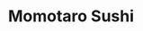 ---
layout: place
title: Momotaro Sushi
permalink: /virginia/richmond/momotaro-sushi.html
stateAbbr: VA
stateName: Virginia
cityName: Richmond
seo:
  type: restaurant
  links: null
place_id: ChIJScJIn-QTsYkRtrYHIAa8T9s
photos:
  - name: >-
      places/ChIJScJIn-QTsYkRtrYHIAa8T9s/photos/AeeoHcJ3gx7KA4K-NstjvCwEqC4dmjrm-rCwF3692_YW9yo6v8cfowFAqDiFYdPwH-tLQQ397u46Ml0YLwIj9tHsKDI8KDskGDt_Ge30qgZiiPcS7JhDNJ1wSzMVttdZFEwFu3ZKTYl0jvjA_bLY6QzjtbzCGM_cPfgZywXRKqdjgCWYdqO-YTN8lQlCh9g8Va7u2v2F7cFXy1jwGQ9cxq8-JnR3miVfcrNj9RkXD-XR-k54Kd-ZUmBzYvuN35gnFWc4wflINWY_sJfN11-NN9JoR1lyn2nFcsmhHyPMuS_C23QIo0b6E2gaQC4hro_vuMZJ9V6bcwlN41Eir1iMqwhHN-ZHtSlM0GvErH4_IKtsD1GQhrZTAX4wnkS2ZMjv7MOapP7u-YTctuaUadABbOiV77R3WG9qCFmJG2pqEvISehAJNEuW
    widthPx: 3024
    heightPx: 4032
    authorAttributions:
      - displayName: Dallas Burruss
        uri: https://maps.google.com/maps/contrib/109613970441288252228
        photoUri: >-
          https://lh3.googleusercontent.com/a-/ALV-UjWp2Py5ZUIZ4V28a9cCJPwdFWq0YoUcS_7m0Koq5RAi1CQ3sF98=s100-p-k-no-mo
    flagContentUri: >-
      https://www.google.com/local/imagery/report/?cb_client=maps_api_places.places_api&image_key=!1e10!2sCIHM0ogKEICAgICjgPfY0gE&hl=en-US
    googleMapsUri: >-
      https://www.google.com/maps/place//data=!3m4!1e2!3m2!1sCIHM0ogKEICAgICjgPfY0gE!2e10!4m2!3m1!1s0x89b113e49f48c249:0xdb4fbc062007b6b6
  - name: >-
      places/ChIJScJIn-QTsYkRtrYHIAa8T9s/photos/AeeoHcKIJh3wK6YsUa-Dn_2SZQddcu7Lf8xe9wfnnbCkYV6yU1X8VKHDvhn2UZds1t5rDLykfVlARsHUziHGRFD3T0eRuys7404WTPdAgNGoFChqL7OACRqRTy9w0uYuQMjM-UTE5kSmNmKAitQehpK8e_TuwGFebdW5Ym281zEIC_jgK1eP6uJt3M9XApOtdkBtl6LDiYA8HK1-Ybh-4gXj0OoRn5BVzYPg6mf93JnCzs1fPKnsJHchJtdoz6ifQZ1_ejxNxT7Fwb6-opOX7aSTa7EzpXcMp7sfsjViQwlmro_Wd-Tz3XULsML5UW0XovbdJ3fQC8Eu5pGWZjjzQdJGTJ_MmTohO9OZL5kNOn4uahEimLDzk3PLMvVnsaX_rWnTlE_j0uYkYgH2KM_dqlZuOy_E16lLigf1s8v8XLMfqStedc8u
    widthPx: 4800
    heightPx: 2700
    authorAttributions:
      - displayName: Mohammed R.
        uri: https://maps.google.com/maps/contrib/118427610398381463340
        photoUri: >-
          https://lh3.googleusercontent.com/a-/ALV-UjUyj_oBV_N3mZffsty7GIZOGi0Gt6c4rsYEvX_TqKtSWMH1SWh8FQ=s100-p-k-no-mo
    flagContentUri: >-
      https://www.google.com/local/imagery/report/?cb_client=maps_api_places.places_api&image_key=!1e10!2sCIHM0ogKEICAgIC47oeqxgE&hl=en-US
    googleMapsUri: >-
      https://www.google.com/maps/place//data=!3m4!1e2!3m2!1sCIHM0ogKEICAgIC47oeqxgE!2e10!4m2!3m1!1s0x89b113e49f48c249:0xdb4fbc062007b6b6
  - name: >-
      places/ChIJScJIn-QTsYkRtrYHIAa8T9s/photos/AeeoHcKVivYR3GMI6cYFrgMixKt6_mKWkowq894NFQCCKLIMfiFSoIXUttYHQX6gRqos9CnCVyciKfYqi19RBeb4fIuq1J-JICqrVepmWx6iw4094tbX565tZY-hyqgztRlag4sLuFX3VZXe3fpKCLuhnRMDDxY8qJOQ0JbxCk95-bkCJhdQBnqpQoXk8LTI-D83C69TmwfCG8qOMY7wIYvL5KVsAGQqQ33lTaJ5aOmYS_ruxDbfNjxPAn0wdl6gFDKr5e_0sfV-rPEbdslLTXZaXylfZzHRnpJFOBCfTfjGCjTe3jIdPzm7aMw_EUPLuhkGTeUDoerbRG3JMLG9zA9lV_1E9TT9rB_VL-a3N4gXgXZqD5Pf1Dr4RxOWyt6R_lDo8AeFBTejLdmWyakZkTZMkS0QPUBqFw95UOhn_NzbuezHSw
    widthPx: 3024
    heightPx: 4032
    authorAttributions:
      - displayName: Natalie Wiley
        uri: https://maps.google.com/maps/contrib/112128835342928386553
        photoUri: >-
          https://lh3.googleusercontent.com/a/ACg8ocLWCrgOEvTRK6XD3_NKMqrfSjn0h3YouF1Z-TOuW6_PB3Sd0g=s100-p-k-no-mo
    flagContentUri: >-
      https://www.google.com/local/imagery/report/?cb_client=maps_api_places.places_api&image_key=!1e10!2sCIHM0ogKEICAgID_tYDkYg&hl=en-US
    googleMapsUri: >-
      https://www.google.com/maps/place//data=!3m4!1e2!3m2!1sCIHM0ogKEICAgID_tYDkYg!2e10!4m2!3m1!1s0x89b113e49f48c249:0xdb4fbc062007b6b6
  - name: >-
      places/ChIJScJIn-QTsYkRtrYHIAa8T9s/photos/AeeoHcLoLcLiCVZxkkPtwLc9iLHUvr2wXl-J9TFr3K8M_cre5jKUvbWDveBtEq_X1IK6ZLSSeeA38RU6bbw3uA27MPIxZcQAvtcRPcphbWdtw_xk6VqgF00mB273lSURttLTKXutC0UT6XREotSsjUZ1udfJdI29l4ajvwcYmCbcwCjjXvfSBmdVpOu1PlPg-i6ZWbMCQyRiIYl2t2iex4onC6_QIUEDs0DRCKqGtdSQwAwvSBwVB-BoGETXF5QxZGPTHpGdkcJYDXZ9y7XDlUjCHwqiUStn2UDd7yAua75dazB4xZ6ijPI2stZZB78TiqzRlombPGCSweASXp-x8Vyi_a-PM1RxuHP160IQ261TczNSoIOd6ceEnrfV9fp16p9twZksfDiCLtYhM1Y0JkMivN78I-m2RjgcuOGYaqxQICGkXnvS
    widthPx: 4032
    heightPx: 3024
    authorAttributions:
      - displayName: loveMovementJ
        uri: https://maps.google.com/maps/contrib/103939416393350195947
        photoUri: >-
          https://lh3.googleusercontent.com/a-/ALV-UjUfGmYkSreWcCPsVtoGhCeX2czYHn_uzAK0HBVwnYSfqjXzsAlr=s100-p-k-no-mo
    flagContentUri: >-
      https://www.google.com/local/imagery/report/?cb_client=maps_api_places.places_api&image_key=!1e10!2sCIHM0ogKEICAgICni8zV3wE&hl=en-US
    googleMapsUri: >-
      https://www.google.com/maps/place//data=!3m4!1e2!3m2!1sCIHM0ogKEICAgICni8zV3wE!2e10!4m2!3m1!1s0x89b113e49f48c249:0xdb4fbc062007b6b6
  - name: >-
      places/ChIJScJIn-QTsYkRtrYHIAa8T9s/photos/AeeoHcL7yspvRNu1XRaN2XUKhBYQEgXXSYTo9bBdy0cI3TKZuhGVcvHCeybG8hI-lNcVbBoUbpiIjC6Q7U2fKMVb53_NYoNROGmiUecaborPJp_x1czFkudKy3YpHiVcl5ssyFqKcTloZEJ8lRNKlowXUq3esJuBSONFKhhvsTOW44YgQqvOkF3zzqtZCGwleW8kf1RtJhN5GhVXLtHzaoe7M67FkNzRMh1XGWNCWROl9PfKUDi7zLiReo2HBRspMo7Um_4OlIuNh1jEMYw6prn6orwHXjUYYxizaog1eg2duLHSTqDNWKM_sHDIf_X2wbBVmEdJklmxBlhgfCDdWsHDVCu2hICvIuruBlqQBWBdf1Lz_boBz-sOhgssk2VCB8Px1MwPrXGqbeZYsBNv7DK7B_cbsNoNNQIovfF56c2cLmM
    widthPx: 1868
    heightPx: 4000
    authorAttributions:
      - displayName: Cassidy Skylar
        uri: https://maps.google.com/maps/contrib/113853992428453559321
        photoUri: >-
          https://lh3.googleusercontent.com/a-/ALV-UjVD40h41cxmrVS49VhRcSDBQEgRA6H5YpL-Q1b4PSrNXfgK-WJV=s100-p-k-no-mo
    flagContentUri: >-
      https://www.google.com/local/imagery/report/?cb_client=maps_api_places.places_api&image_key=!1e10!2sCIHM0ogKEICAgICpvJqEAw&hl=en-US
    googleMapsUri: >-
      https://www.google.com/maps/place//data=!3m4!1e2!3m2!1sCIHM0ogKEICAgICpvJqEAw!2e10!4m2!3m1!1s0x89b113e49f48c249:0xdb4fbc062007b6b6
  - name: >-
      places/ChIJScJIn-QTsYkRtrYHIAa8T9s/photos/AeeoHcI92kKmGH2_mXRpdnJ6zpmA5It7TXvq4J6vxWvzrifu1Svd0pDnixpX8e3eQVL3jNEZmhPkoTxsAt9bt-ku-8w-sBvdPNFd7zcv8AI3r3JW-wzDp-QjGPe5LWQodOk41JMS_XslZDWqTeJL7Xte78dsdZ0QlAnhrvDzBQs813a7JCphaFMnB8AyFqjdcCvQLuwB5YXGnpnOjNyQ7qFNB_zZjnkpMaNxJWdf_d6Tq4OonNtujDvmP_ZZ-N53g7tAfDYv2UerSOtEzo7tp9ntSzXXr-5rFmfhtijmZEzdbIjWm2J1cJ8cUdylcLxW0GM6rTR1p14vVtZYWLCOMSoMOM1KQhMBkswCEejIGKNntmeLXgNjzAlEQv0zwUTYvA2zb51co9H4H3DYhHOMnwiH3MmbIr0B2FkV3lt_5SqzajBGqg
    widthPx: 1500
    heightPx: 2000
    authorAttributions:
      - displayName: Angela Ramos
        uri: https://maps.google.com/maps/contrib/113710266265580909655
        photoUri: >-
          https://lh3.googleusercontent.com/a-/ALV-UjX6kYnAWIaeEhgOtItRoL1e6KifGnYbo1Avnp58kibI-nEvoiE=s100-p-k-no-mo
    flagContentUri: >-
      https://www.google.com/local/imagery/report/?cb_client=maps_api_places.places_api&image_key=!1e10!2sCIHM0ogKEICAgIClhqy4Cg&hl=en-US
    googleMapsUri: >-
      https://www.google.com/maps/place//data=!3m4!1e2!3m2!1sCIHM0ogKEICAgIClhqy4Cg!2e10!4m2!3m1!1s0x89b113e49f48c249:0xdb4fbc062007b6b6
  - name: >-
      places/ChIJScJIn-QTsYkRtrYHIAa8T9s/photos/AeeoHcLzri6uF6xEOYOFejiEqpJAJ6PMMCTzJimQGFDchaZo5IHFEzTTIIsxTuLR7eIfc6Ayj-dpJ_g3FK2N30X6KNt_0GgnUL4T-G_p5nZvpGfzUi2558UNvGoi-ULCjM0dhEd9STNRSJs9BkIFNQduO-AdYwdAb4hjNKHKxZKHI3r6WM5Nc6LE7zbn254O3hOPS41Gdmtzis8qDzrfzHl1XCf62A-WXQKbyatuA6oK_AUm5IDbRv0AkTsTK917Zi0SsMT2h5MJdSlRYSXmDQwpnGP_YqpTonDuYnBbmzlaRlWWzTDWnGFFYDEVXBYUqLU43hmqeZtARh2SHh2DO3CVPgqoguguRYx4wW2u_XGVVr_NPF25m_mZ8EwhXcaFBZLaGjDdgW4N2TON6GY9RL6q1FoAjqn58b08fLkwNr85Jk_0RYq5
    widthPx: 1777
    heightPx: 2369
    authorAttributions:
      - displayName: Pesce Pescetarian
        uri: https://maps.google.com/maps/contrib/116050146712079952736
        photoUri: >-
          https://lh3.googleusercontent.com/a/ACg8ocK84EQ1fjKuEK2QVQw9-ca_rWT0lnCoHEzPQsbGK6_zRRCKFQ=s100-p-k-no-mo
    flagContentUri: >-
      https://www.google.com/local/imagery/report/?cb_client=maps_api_places.places_api&image_key=!1e10!2sCIHM0ogKEICAgICmqIG4wQE&hl=en-US
    googleMapsUri: >-
      https://www.google.com/maps/place//data=!3m4!1e2!3m2!1sCIHM0ogKEICAgICmqIG4wQE!2e10!4m2!3m1!1s0x89b113e49f48c249:0xdb4fbc062007b6b6
  - name: >-
      places/ChIJScJIn-QTsYkRtrYHIAa8T9s/photos/AeeoHcKjJBbHg_Yj_PCD-NQG9hps6NRGTIeU_GuJddLHGS5EPx_dxCjMB652VsYlzxxnEuo6XkQXEYD9HWpIrZmkFng7LGTqMMa3jVikrLexOCu5IItYI1clBWn0xV-mmC4YM7coKJIcQKSBxy0eufIoMrF7Aj1G-lh1ebixCoMAH25ROj6aFKMpQtwOusP_5qL7GWCwbfcZyet4sKB9XVQG8YqanxrQX62t5WcC5sDhWXfYl9x5xq46yV89Hhpz6VFy0blXFiHl811emr6zi2XiUaJynPWxC6bu7LnrNJhqsIu_2waGKN2qnnOmXvS6j4EUICcESJb8VXLzyamAicOPZ_0m0PYiLsaayF8a0nogC_mrs4V-98vSJBxqhUUuuLyI2b9LV_5Hp8fRttn4zEwO6I5izcz_eC5V-BEQoijgn39egg
    widthPx: 3024
    heightPx: 4032
    authorAttributions:
      - displayName: Albert Neighbors
        uri: https://maps.google.com/maps/contrib/102282314572881783367
        photoUri: >-
          https://lh3.googleusercontent.com/a/ACg8ocJyKjkH7QMmBdYfJHDt-39-eue3QlDcom2vSQHecmKfBGkDXQ=s100-p-k-no-mo
    flagContentUri: >-
      https://www.google.com/local/imagery/report/?cb_client=maps_api_places.places_api&image_key=!1e10!2sCIHM0ogKEICAgIDqoaPvbA&hl=en-US
    googleMapsUri: >-
      https://www.google.com/maps/place//data=!3m4!1e2!3m2!1sCIHM0ogKEICAgIDqoaPvbA!2e10!4m2!3m1!1s0x89b113e49f48c249:0xdb4fbc062007b6b6
  - name: >-
      places/ChIJScJIn-QTsYkRtrYHIAa8T9s/photos/AeeoHcIVFvi-1ihV_GyBR7P7Kqwnbdw2mFi_7Nt0SBSEwbEQaWv2mp7kJ91q65wPq0gexiRMhVqyxZ7fjnHjlgem0u1PMc9aDz7fvmShI35snyjlndwuvwyX_NV5xIr_KcQKP01QKyhYk76NUT4hxJ1_dIsbOAhA-hF5i5gpiJCBckajGiGacfOTKhx95nKiXcdZZUCckTMt6vDBbMOCeg1mZYmi5goeXM0MbmhR4355GMc1znrL0_5o5zQgeYrptRFGw9_V5_mVBAQevr2ryA_k1u2dPy4BDgznEwQ-KToCUz2LbF_ftsCAwaZAqAPk5O6moXYQhbKe3ix-ug59zA7wzLWTF6JwqgiDcHad93RhRhcl7WB-WI8zfgd5sizdogKrjnrfK38nHFHoe4X3Tpg1TXXlsB0KlFA6ufP7Q_k1fMcX-do
    widthPx: 3024
    heightPx: 4032
    authorAttributions:
      - displayName: Anthony Couillard
        uri: https://maps.google.com/maps/contrib/100562057351828653013
        photoUri: >-
          https://lh3.googleusercontent.com/a-/ALV-UjWG5O1Zd8jL2lztr0TorYkmqgb5WkF28C7AG1VU74z4XCixPwcgaw=s100-p-k-no-mo
    flagContentUri: >-
      https://www.google.com/local/imagery/report/?cb_client=maps_api_places.places_api&image_key=!1e10!2sCIHM0ogKEICAgID6mtuIlwE&hl=en-US
    googleMapsUri: >-
      https://www.google.com/maps/place//data=!3m4!1e2!3m2!1sCIHM0ogKEICAgID6mtuIlwE!2e10!4m2!3m1!1s0x89b113e49f48c249:0xdb4fbc062007b6b6
  - name: >-
      places/ChIJScJIn-QTsYkRtrYHIAa8T9s/photos/AeeoHcIs-oSHlYiqiPhty6mK5DEvYsKaHHA-ARiv0WvnImbuzZDxDerc89bN0kI0V4De-GCp9k1um8hGrTPi78w-qcXojxYiNB8ACRgM8AsNAFdgpg1hT2z3lBTDKANw98_Obv_UISPnTUiSsLxJ-6OU4u0wSOOFMiMrYqgY7jfpkdeKxs_3KE3gdvUQZ2Nj3Xbw1HoW8jQXxUODl3M6sbnU8vLwk02NmYIWqVTkBLrjYjyxub-NnakqXjD66dMt-h-RpvD-0dnnavxcdOWgW5BsWRczIk5jLaoBF-KgpkNiYprAavcmBNSpVpfaL6_XrdAUtrbms1tS7jqiCRObp6AYjxCJ2YNawffMyOPUxaAp0_ZiuoJJQKGhQ3EwdsGpPOs3CyzqIGgAOZmRDG7g5On8K9RkCg7B9cjkzRwh_4KU7mswFW4
    widthPx: 3024
    heightPx: 4032
    authorAttributions:
      - displayName: Pesce Pescetarian
        uri: https://maps.google.com/maps/contrib/116050146712079952736
        photoUri: >-
          https://lh3.googleusercontent.com/a/ACg8ocK84EQ1fjKuEK2QVQw9-ca_rWT0lnCoHEzPQsbGK6_zRRCKFQ=s100-p-k-no-mo
    flagContentUri: >-
      https://www.google.com/local/imagery/report/?cb_client=maps_api_places.places_api&image_key=!1e10!2sCIHM0ogKEICAgICmqMaFpgE&hl=en-US
    googleMapsUri: >-
      https://www.google.com/maps/place//data=!3m4!1e2!3m2!1sCIHM0ogKEICAgICmqMaFpgE!2e10!4m2!3m1!1s0x89b113e49f48c249:0xdb4fbc062007b6b6
address: 2803 W Cary St, Richmond, VA 23221, USA
street: 2803 W Cary St
city: Richmond
state: VA
zip: '23221'
country: USA
neighborhood: Carytown
latitude: '37.551668'
longitude: '-77.476965'
accessibility_options:
  wheelchairAccessibleParking: true
  wheelchairAccessibleEntrance: true
  wheelchairAccessibleRestroom: true
  wheelchairAccessibleSeating: true
business_status: OPERATIONAL
name: Momotaro Sushi
google_maps_links:
  directionsUri: >-
    https://www.google.com/maps/dir//''/data=!4m7!4m6!1m1!4e2!1m2!1m1!1s0x89b113e49f48c249:0xdb4fbc062007b6b6!3e0
  placeUri: https://maps.google.com/?cid=15803056351959561910
  writeAReviewUri: >-
    https://www.google.com/maps/place//data=!4m3!3m2!1s0x89b113e49f48c249:0xdb4fbc062007b6b6!12e1
  reviewsUri: >-
    https://www.google.com/maps/place//data=!4m4!3m3!1s0x89b113e49f48c249:0xdb4fbc062007b6b6!9m1!1b1
  photosUri: >-
    https://www.google.com/maps/place//data=!4m3!3m2!1s0x89b113e49f48c249:0xdb4fbc062007b6b6!10e5
primary_type: Sushi Restaurant
opening_hours:
  regular: null
  current: null
secondary_opening_hours:
  regular:
    weekdayDescriptions: null
    type: null
  current:
    weekdayDescriptions: null
    type: null
phone: (804) 355-0060
price_level: PRICE_LEVEL_MODERATE
price_range: $20 &ndash; $30
rating: '3.8'
rating_count: 0
website: null
description: >-
  Discover Momotaro Sushi in Richmond, VA$$$Momotaro Sushi in Richmond, VA,
  stands out as a casual destination for savoring fresh sushi and
  Japanese-inspired dishes in a welcoming neighborhood setting. This spot
  highlights its approachable vibe with flavorful rolls and happy hour deals
  that appeal to those seeking top-rated sushi options nearby. Accessibility
  features like wheelchair-friendly entrances and seating ensure a comfortable
  visit for everyone, while the menu caters to dine-in, takeout, and even
  outdoor enthusiasts. Located in the lively Carytown area, it offers a blend of
  authentic flavors and modern touches that make it a go-to for Japanese cuisine
  enthusiasts exploring sushi restaurants in the region.
generative_summary: >-
  Discover Momotaro Sushi in Richmond, VA$$$Momotaro Sushi in Richmond, VA,
  stands out as a casual destination for savoring fresh sushi and
  Japanese-inspired dishes in a welcoming neighborhood setting. This spot
  highlights its approachable vibe with flavorful rolls and happy hour deals
  that appeal to those seeking top-rated sushi options nearby. Accessibility
  features like wheelchair-friendly entrances and seating ensure a comfortable
  visit for everyone, while the menu caters to dine-in, takeout, and even
  outdoor enthusiasts. Located in the lively Carytown area, it offers a blend of
  authentic flavors and modern touches that make it a go-to for Japanese cuisine
  enthusiasts exploring sushi restaurants in the region.
generative_disclosure: Summarized by AI using the Grok-3-Mini model.
reviews:
  - name: >-
      places/ChIJScJIn-QTsYkRtrYHIAa8T9s/reviews/ChZDSUhNMG9nS0VJQ0FnSUNqZ1BmWWJBEAE
    relativePublishTimeDescription: 12 months ago
    rating: 5
    text:
      text: >-
        Great sushi! Fresh tasting and stimulating flavors! The plating
        presentation was very good as well.  The eatery is a very charming place
        on West Cary Street. I loved the flying dragon artwork too!
      languageCode: en
    originalText:
      text: >-
        Great sushi! Fresh tasting and stimulating flavors! The plating
        presentation was very good as well.  The eatery is a very charming place
        on West Cary Street. I loved the flying dragon artwork too!
      languageCode: en
    authorAttribution:
      displayName: Dallas Burruss
      uri: https://www.google.com/maps/contrib/109613970441288252228/reviews
      photoUri: >-
        https://lh3.googleusercontent.com/a-/ALV-UjWp2Py5ZUIZ4V28a9cCJPwdFWq0YoUcS_7m0Koq5RAi1CQ3sF98=s128-c0x00000000-cc-rp-mo-ba5
    publishTime: '2024-04-16T14:03:52.435971Z'
    flagContentUri: >-
      https://www.google.com/local/review/rap/report?postId=ChZDSUhNMG9nS0VJQ0FnSUNqZ1BmWWJBEAE&d=17924085&t=1
    googleMapsUri: >-
      https://www.google.com/maps/reviews/data=!4m6!14m5!1m4!2m3!1sChZDSUhNMG9nS0VJQ0FnSUNqZ1BmWWJBEAE!2m1!1s0x89b113e49f48c249:0xdb4fbc062007b6b6
  - name: >-
      places/ChIJScJIn-QTsYkRtrYHIAa8T9s/reviews/ChdDSUhNMG9nS0VJQ0FnSURfdFlEa3dnRRAB
    relativePublishTimeDescription: 2 months ago
    rating: 5
    text:
      text: >-
        I really liked my take out order! Will be back :) The smoked tuna roll
        was really good.
      languageCode: en
    originalText:
      text: >-
        I really liked my take out order! Will be back :) The smoked tuna roll
        was really good.
      languageCode: en
    authorAttribution:
      displayName: Natalie Wiley
      uri: https://www.google.com/maps/contrib/112128835342928386553/reviews
      photoUri: >-
        https://lh3.googleusercontent.com/a/ACg8ocLWCrgOEvTRK6XD3_NKMqrfSjn0h3YouF1Z-TOuW6_PB3Sd0g=s128-c0x00000000-cc-rp-mo
    publishTime: '2025-01-25T23:30:21.245122Z'
    flagContentUri: >-
      https://www.google.com/local/review/rap/report?postId=ChdDSUhNMG9nS0VJQ0FnSURfdFlEa3dnRRAB&d=17924085&t=1
    googleMapsUri: >-
      https://www.google.com/maps/reviews/data=!4m6!14m5!1m4!2m3!1sChdDSUhNMG9nS0VJQ0FnSURfdFlEa3dnRRAB!2m1!1s0x89b113e49f48c249:0xdb4fbc062007b6b6
  - name: >-
      places/ChIJScJIn-QTsYkRtrYHIAa8T9s/reviews/ChdDSUhNMG9nS0VJQ0FnSUQ2bXR1STZ3RRAB
    relativePublishTimeDescription: 3 years ago
    rating: 5
    text:
      text: >-
        Daughter and I love to try new sushi restaurants. We wanted to go down
        to Cary Street on a Saturday night to be able to walk around and check
        out some of the other stores. We had never been to Momotaro, so we
        thought we would give it a try.  We were a tad worried since it was like
        7pm on a Saturday night and we were the only people in the place and
        only ones the whole time we were there.  We did see quite a bit of to go
        orders to go though.  We ordered a Eel Dragon roll, eel roll, spicy tuna
        and tempura shrimp roll. The gentleman that waited on us was super nice
        and quick to help us out. Our order didn't take overly long to get made
        why we're waiting though they have a pretty cool saltwater fish tank
        setup for my daughter and I watch the fish for a while which was kind of
        fun. The decor is pretty cool, not a very large place maybe 10 tables or
        so and they had 1 table set up out on the sidewalk.  Both my daughter
        and I thought the sushi was really good. I thought the quality was
        pretty top-notch and the size of the rules we're pretty filling. Don't
        know if it was a fluke and just a time and when we went with no one
        there but this place should definitely be much busier. When we venture
        back down to Cary Street again for sushi, I'm sure we would be stopping
        in.
      languageCode: en
    originalText:
      text: >-
        Daughter and I love to try new sushi restaurants. We wanted to go down
        to Cary Street on a Saturday night to be able to walk around and check
        out some of the other stores. We had never been to Momotaro, so we
        thought we would give it a try.  We were a tad worried since it was like
        7pm on a Saturday night and we were the only people in the place and
        only ones the whole time we were there.  We did see quite a bit of to go
        orders to go though.  We ordered a Eel Dragon roll, eel roll, spicy tuna
        and tempura shrimp roll. The gentleman that waited on us was super nice
        and quick to help us out. Our order didn't take overly long to get made
        why we're waiting though they have a pretty cool saltwater fish tank
        setup for my daughter and I watch the fish for a while which was kind of
        fun. The decor is pretty cool, not a very large place maybe 10 tables or
        so and they had 1 table set up out on the sidewalk.  Both my daughter
        and I thought the sushi was really good. I thought the quality was
        pretty top-notch and the size of the rules we're pretty filling. Don't
        know if it was a fluke and just a time and when we went with no one
        there but this place should definitely be much busier. When we venture
        back down to Cary Street again for sushi, I'm sure we would be stopping
        in.
      languageCode: en
    authorAttribution:
      displayName: Anthony Couillard
      uri: https://www.google.com/maps/contrib/100562057351828653013/reviews
      photoUri: >-
        https://lh3.googleusercontent.com/a-/ALV-UjWG5O1Zd8jL2lztr0TorYkmqgb5WkF28C7AG1VU74z4XCixPwcgaw=s128-c0x00000000-cc-rp-mo-ba8
    publishTime: '2021-09-27T01:43:11.120438Z'
    flagContentUri: >-
      https://www.google.com/local/review/rap/report?postId=ChdDSUhNMG9nS0VJQ0FnSUQ2bXR1STZ3RRAB&d=17924085&t=1
    googleMapsUri: >-
      https://www.google.com/maps/reviews/data=!4m6!14m5!1m4!2m3!1sChdDSUhNMG9nS0VJQ0FnSUQ2bXR1STZ3RRAB!2m1!1s0x89b113e49f48c249:0xdb4fbc062007b6b6
  - name: >-
      places/ChIJScJIn-QTsYkRtrYHIAa8T9s/reviews/ChdDSUhNMG9nS0VJQ0FnSUNsaHF5NHNnRRAB
    relativePublishTimeDescription: a year ago
    rating: 5
    text:
      text: >-
        My husband and I discovered Momotaro while walking around Carytown, and
        we decided to try it a couple of weeks ago. He's from NYC, so he's had a
        lot of good Japanese food over the years.


        We tried the miso soup first, and we immediately knew we'd found a gem
        of a place. Next we tried their Angie roll and Double Rainbow roll -
        perfection. The shumai was literally the best we've ever had. We also
        got a pot of hot green tea, which normally I'm not a fan of. Theirs was
        SO good we finished the whole pot together. We ordered shrimp hibachi
        next, and it was just as delicious as everything else. We had strawberry
        mochi with ice cream for dessert (honestly the best mochi I've had).


        Service was great - prompt and polite. The chef came out to check on
        everything a few times and he was super polite and grateful.


        We both agree this is one of our new favorite restaurants we've ever
        eaten at. We went back again tonight and ordered the miso soup, Angie
        roll, shumai, green tea, and mochi ice cream again, and tried their
        shrimp curry bowl. Of course we loved that too! I can't recommend
        Momotaro enough!!
      languageCode: en
    originalText:
      text: >-
        My husband and I discovered Momotaro while walking around Carytown, and
        we decided to try it a couple of weeks ago. He's from NYC, so he's had a
        lot of good Japanese food over the years.


        We tried the miso soup first, and we immediately knew we'd found a gem
        of a place. Next we tried their Angie roll and Double Rainbow roll -
        perfection. The shumai was literally the best we've ever had. We also
        got a pot of hot green tea, which normally I'm not a fan of. Theirs was
        SO good we finished the whole pot together. We ordered shrimp hibachi
        next, and it was just as delicious as everything else. We had strawberry
        mochi with ice cream for dessert (honestly the best mochi I've had).


        Service was great - prompt and polite. The chef came out to check on
        everything a few times and he was super polite and grateful.


        We both agree this is one of our new favorite restaurants we've ever
        eaten at. We went back again tonight and ordered the miso soup, Angie
        roll, shumai, green tea, and mochi ice cream again, and tried their
        shrimp curry bowl. Of course we loved that too! I can't recommend
        Momotaro enough!!
      languageCode: en
    authorAttribution:
      displayName: Angela Ramos
      uri: https://www.google.com/maps/contrib/113710266265580909655/reviews
      photoUri: >-
        https://lh3.googleusercontent.com/a-/ALV-UjX6kYnAWIaeEhgOtItRoL1e6KifGnYbo1Avnp58kibI-nEvoiE=s128-c0x00000000-cc-rp-mo
    publishTime: '2023-11-17T02:17:59.499987Z'
    flagContentUri: >-
      https://www.google.com/local/review/rap/report?postId=ChdDSUhNMG9nS0VJQ0FnSUNsaHF5NHNnRRAB&d=17924085&t=1
    googleMapsUri: >-
      https://www.google.com/maps/reviews/data=!4m6!14m5!1m4!2m3!1sChdDSUhNMG9nS0VJQ0FnSUNsaHF5NHNnRRAB!2m1!1s0x89b113e49f48c249:0xdb4fbc062007b6b6
  - name: >-
      places/ChIJScJIn-QTsYkRtrYHIAa8T9s/reviews/ChZDSUhNMG9nS0VJQ0FnSUNfaTZ6QVl3EAE
    relativePublishTimeDescription: 2 months ago
    rating: 5
    text:
      text: >-
        Great sushi (so fresh and perfect and tasty!) and very tasty ramen soup!
        Also the desert was great!
      languageCode: en
    originalText:
      text: >-
        Great sushi (so fresh and perfect and tasty!) and very tasty ramen soup!
        Also the desert was great!
      languageCode: en
    authorAttribution:
      displayName: Irina Korry
      uri: https://www.google.com/maps/contrib/100655086478930692130/reviews
      photoUri: >-
        https://lh3.googleusercontent.com/a-/ALV-UjWRtE8ieFW_i-Pybv06t5jNWZVEJOQpZMX1g1LIj9ROPC6nhMjR=s128-c0x00000000-cc-rp-mo
    publishTime: '2025-01-18T23:49:36.814870Z'
    flagContentUri: >-
      https://www.google.com/local/review/rap/report?postId=ChZDSUhNMG9nS0VJQ0FnSUNfaTZ6QVl3EAE&d=17924085&t=1
    googleMapsUri: >-
      https://www.google.com/maps/reviews/data=!4m6!14m5!1m4!2m3!1sChZDSUhNMG9nS0VJQ0FnSUNfaTZ6QVl3EAE!2m1!1s0x89b113e49f48c249:0xdb4fbc062007b6b6
review_summary: >-
  What Customers Are Saying$$$Visitors often rave about the fresh and vibrant
  flavors of the sushi and Japanese dishes, with many highlighting standout
  items like specialty rolls and hearty ramen as real crowd-pleasers. The
  service comes across as friendly and efficient, adding to the relaxed dining
  experience whether you're grabbing takeout or sitting in. Folks appreciate the
  cozy atmosphere and solid options for groups, making it a solid choice for
  casual meals without any fuss. Overall, it's clear that this spot delivers on
  taste and convenience, encouraging repeat visits for anyone hunting for
  reliable sushi places in the area.
review_disclosure: Summarized by AI using the Grok-3-Mini model.
parking_options:
  valetParking: false
payment_options:
  acceptsCreditCards: true
  acceptsDebitCards: true
  acceptsCashOnly: false
  acceptsNfc: true
allow_dogs: null
curbside_pickup: null
delivery: true
dine_in: true
good_for_children: null
good_for_groups: true
good_for_sports: null
live_music: false
menu_for_children: false
outdoor_seating: null
reservable: true
restroom: true
serves_beer: true
serves_breakfast: false
serves_brunch: false
serves_cocktails: null
serves_coffee: false
serves_dinner: true
serves_dessert: true
serves_lunch: true
serves_vegetarian_food: true
serves_wine: true
takeout: true
update_category: pro
places_description: null

---